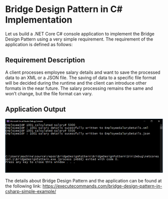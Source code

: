 # Bridge Design Pattern in C# Implementation


Let us build a .NET Core C# console application to implement the Bridge Design Pattern using a very simple requirement. The requirement of the application is defined as follows:

## Requirement Description

A client processes employee salary details and want to save the processed data to an XML or a JSON file. The saving of data to a specific file format will be decided during the runtime and the client can introduce other formats in the near future. The salary processing remains the same and won’t change, but the file format can vary.

## Application Output

![](bridge-design-pattern-application-output.PNG)


The details about Bridge Design Pattern and the application can be found at the following link: https://executecommands.com/bridge-design-pattern-in-csharp-simple-example/
